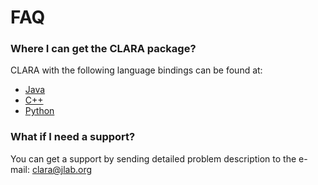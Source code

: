 # FAQ

### Where I can get the CLARA package?

CLARA with the following language bindings can be found at:

- [Java](https://github.com/JeffersonLab/clara-java)
- [C++](https://github.com/JeffersonLab/clara-cpp)
- [Python](https://github.com/JeffersonLab/clara-python)

### What if I need a support?

You can get a support by sending detailed problem description to the
 e-mail: clara@jlab.org
